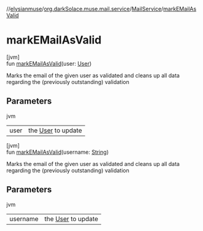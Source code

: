 //[elysianmuse](../../../index.md)/[org.darkSolace.muse.mail.service](../index.md)/[MailService](index.md)/[markEMailAsValid](mark-e-mail-as-valid.md)

# markEMailAsValid

[jvm]\
fun [markEMailAsValid](mark-e-mail-as-valid.md)(user: [User](../../org.darkSolace.muse.user.model/-user/index.md))

Marks the email of the given user as validated and cleans up all data regarding the (previously outstanding) validation

## Parameters

jvm

| | |
|---|---|
| user | the [User](../../org.darkSolace.muse.user.model/-user/index.md) to update |

[jvm]\
fun [markEMailAsValid](mark-e-mail-as-valid.md)(username: [String](https://kotlinlang.org/api/latest/jvm/stdlib/kotlin/-string/index.html))

Marks the email of the given user as validated and cleans up all data regarding the (previously outstanding) validation

## Parameters

jvm

| | |
|---|---|
| username | the [User](../../org.darkSolace.muse.user.model/-user/index.md) to update |
